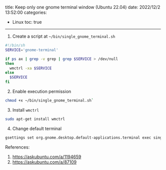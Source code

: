 title: Keep only one gnome terminal window (Ubuntu 22.04)
date: 2022/12/2 13:52:00
categories:
- Linux
toc: true
---

1. Create a script at `~/bin/single_gnome_terminal.sh`

```bash
#!/bin/sh
SERVICE='gnome-terminal'

if ps ax | grep -v grep | grep $SERVICE > /dev/null
then
  wmctrl -xa $SERVICE
else
  $SERVICE
fi
```

2. Enable execution permission

```bash
chmod +x ~/bin/single_gnome_terminal.sh`
```

3. Install `wmctrl`

```bash
sudo apt-get install wmctrl
```

4. Change default terminal

```bash
gsettings set org.gnome.desktop.default-applications.terminal exec single_gnome_terminal.sh
```

References:
1. https://askubuntu.com/a/1194659
2. https://askubuntu.com/a/87109
